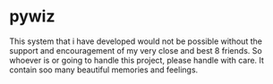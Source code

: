 # pywiz
This system that i have developed would not be possible without the support and encouragement of my very close and best 8 friends. So whoever is or going to handle this project, please handle with care. It contain soo many beautiful memories and feelings.
